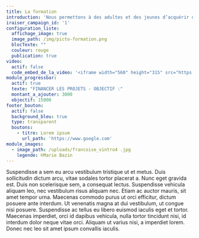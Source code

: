 ```yaml
---
title: La formation
introduction: 'Nous permettons à des adultes et des jeunes d’acquérir des compétences dans le champ de l’animation par une aide financière au passage du BAFA, du BAFD. Nous soutenons les formations, colloques et conférences en lien avec l’éducation et l’enfance.'
iraiser_campaign_id: '1'
configuration_liste:
  affichage_image: true
  image_path: /img/picto-formation.png
  blocTexte: ""
  couleur: rouge
  publication: true
video:
  actif: false
  code_embed_de_la_video: '<iframe width="560" height="315" src="https://www.youtube.com/embed/7Lw7n1ymXAY" frameborder="0" allowfullscreen></iframe>'
module_progressbar:
  actif: true
  texte: "FINANCER LES PROJETS - OBJECTIF :"
  montant_a_ajouter: 3000
  objectif: 15000
footer_bouton:
  actif: false
  background_bleu: true
  type: transparent
  boutons:
    - titre: Lorem ipsum
      url_path: 'https://www.google.com'
module_images:
  - image_path: /uploads/francoise_vintro4 .jpg
    legende: ©Marie Bazin
---
```


Suspendisse a sem eu arcu vestibulum tristique ut et metus. Duis sollicitudin dictum arcu, vitae sodales tortor placerat a. Nunc eget gravida est. Duis non scelerisque sem, a consequat lectus. Suspendisse vehicula aliquam leo, nec vestibulum risus aliquam nec. Etiam ac auctor mauris, sit amet tempor urna. Maecenas commodo purus ut orci efficitur, dictum posuere ante interdum. Ut venenatis magna at dui vestibulum, ut congue nisi posuere. Suspendisse ac tellus eu libero euismod iaculis eget et tortor. Maecenas imperdiet, orci id dapibus vehicula, nulla tortor tincidunt nisi, id interdum dolor neque vitae orci. Aliquam ut varius nisi, a imperdiet lorem. Donec nec leo sit amet ipsum convallis iaculis.
